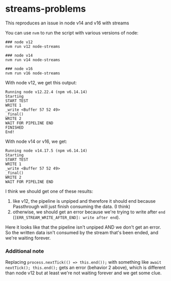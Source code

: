 # streams-problems
This reproduces an issue in node v14 and v16 with streams

You can use `nvm` to run the script with various versions of node:
```
### node v12
nvm run v12 node-streams

### node v14
nvm run v14 node-streams

### node v16
nvm run v16 node-streams
```

With node v12, we get this output:
```
Running node v12.22.4 (npm v6.14.14)
Starting
START TEST
WRITE 1
_write <Buffer 57 52 49>
_final()
WRITE 2
WAIT FOR PIPELINE END
FINISHED
End!
```

With node v14 or v16, we get:
```
Running node v14.17.5 (npm v6.14.14)
Starting
START TEST
WRITE 1
_write <Buffer 57 52 49>
_final()
WRITE 2
WAIT FOR PIPELINE END
```

I think we should get one of these results:
1. like v12, the pipeline is unpiped and therefore it should end because Passthrough will just finish consuming the data. (I think)
2. otherwise, we should get an error because we're trying to write after `end` (`[ERR_STREAM_WRITE_AFTER_END]: write after end`).

Here it looks like that the pipeline isn't unpiped AND we don't get an error. So the written data isn't consumed by the stream that's been ended, and we're waiting forever.

### Additional note
Replacing `process.nextTick(() => this.end());` with something like `await nextTick(); this.end();` gets an error (behavior 2 above), which is different than node v12 but at least we're not waiting forever and we get some clue.

